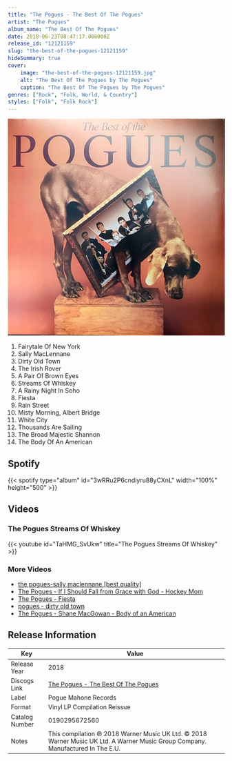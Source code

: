```yaml
---
title: "The Pogues - The Best Of The Pogues"
artist: "The Pogues"
album_name: "The Best Of The Pogues"
date: 2018-06-23T08:47:17.000000Z
release_id: "12121159"
slug: "the-best-of-the-pogues-12121159"
hideSummary: true
cover:
    image: "the-best-of-the-pogues-12121159.jpg"
    alt: "The Best Of The Pogues by The Pogues"
    caption: "The Best Of The Pogues by The Pogues"
genres: ["Rock", "Folk, World, & Country"]
styles: ["Folk", "Folk Rock"]
---
```


![The Best Of The Pogues by The Pogues](the-best-of-the-pogues-12121159.jpg)

<!-- section break -->

1. Fairytale Of New York
2. Sally MacLennane
3. Dirty Old Town
4. The Irish Rover
5. A Pair Of Brown Eyes
6. Streams Of Whiskey
7. A Rainy Night In Soho
8. Fiesta
9. Rain Street
10. Misty Morning, Albert Bridge
11. White City
12. Thousands Are Sailing
13. The Broad Majestic Shannon
14. The Body Of An American

<!-- section break -->


## Spotify
{{< spotify type="album" id="3wRRu2P6cndiyru88yCXnL" width="100%" height="500" >}}



## Videos
### The Pogues Streams Of Whiskey
{{< youtube id="TaHMG_SvUkw" title="The Pogues Streams Of Whiskey" >}}<br>

### More Videos

- [the pogues-sally maclennane [best quality]](https://www.youtube.com/watch?v=fvV5mryQF1I)
- [The Pogues - If I Should Fall from Grace with God - Hockey Mom](https://www.youtube.com/watch?v=dTbth9pQTyw)
- [The Pogues - Fiesta](https://www.youtube.com/watch?v=6pYI9t-I6qo)
- [pogues - dirty old town](https://www.youtube.com/watch?v=kVUZuVZWHkk)
- [The Pogues - Shane MacGowan - Body of an American](https://www.youtube.com/watch?v=BgYml2eokLA)


## Release Information
|  Key           | Value                                                |
| ---------------| ---------------------------------------------------- |
| Release Year   | 2018                                   |
| Discogs Link   | [The Pogues - The Best Of The Pogues](https://www.discogs.com/release/12121159-The-Pogues-The-Best-Of-The-Pogues) |
| Label          | Pogue Mahone Records |
| Format         | Vinyl LP Compilation Reissue |
| Catalog Number | 0190295672560 |
| Notes | This compilation ℗ 2018 Warner Music UK Ltd. © 2018 Warner Music UK Ltd. A Warner Music Group Company. Manufactured In The E.U. |